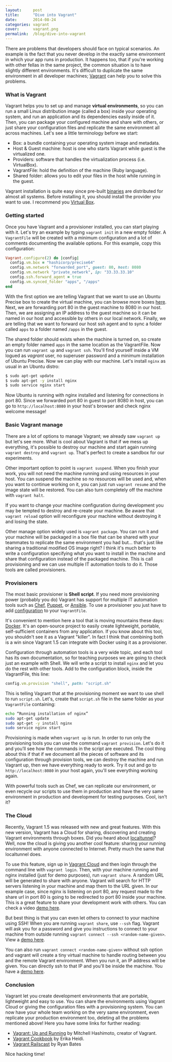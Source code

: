 ```yaml
---
layout:     post
title:      "Dive into Vagrant"
date:       2014-08-24
categories: vagrant
cover:      vagrant.png
permalink:  /blog/dive-into-vagrant
---
```

There are problems that developers should face on typical scenarios. An example is the fact that you never develop in the exactly same environment in which your app runs in production. It happens too, that if you're working with other fellas in the same project, the common situation is to have slightly different environments. It's difficult to duplicate the same environment in all developer machines; [Vagrant](http://www.vagrantup.com) can help you to solve this problems.

### What is Vagrant

Vagrant helps you to set up and manage **virtual environments**, so you can run a small Linux distribution image (called a box) inside your operating system, and run an application and its dependencies easily inside of it. Then, you can package your configured machine and share with others, or just share your configuration files and replicate the same environment all across machines. Let's see a little terminology before we start:

- Box: a bundle containing your operating system image and metadata.
- Host &amp; Guest machine: host is one who starts Vagrant while guest is the virtualized one.
- Providers: software that handles the virtualization process (i.e. VirtualBox).
- VagrantFile: hold the definition of the machine (Ruby language).
- Shared folder: allows you to edit your files in the host while running in the guest.

Vagrant installation is quite easy since pre-built [binaries](http://www.vagrantup.com/downloads.html) are distributed for almost all systems. Before installing it, you should install the provider you want to use. I recommend you [Virtual Box](https://www.virtualbox.org/).

### Getting started

Once you have Vagrant and a provisioner installed, you can start playing with it. Let's try an example by typing `vagrant init` in a new empty folder. A `VagrantFile` will be created with a minimum configuration and a lot of comments documenting the available options. For this example, copy this configuration:

```ruby
Vagrant.configure(2) do |config|
  config.vm.box = "hashicorp/precise64"
  config.vm.network "forwarded_port", guest: 80, host: 8080
  config.vm.network "private_network", ip: "33.33.33.10"
  config.ssh.forward_agent = true
  config.vm.synced_folder "apps", "/apps"
end
```

With the first option we are telling Vagrant that we want to use an Ubuntu Precise box to create the virtual machine, you can browse more boxes [here](https://vagrantcloud.com/discover/featured). Next, we are forwarding port 80 in the guest machine to 8080 in our host. Then, we are assigning an IP address to the guest machine so it can be named in our host and accessible by others in our local network. Finally, we are telling that we want to forward our host ssh agent and to sync a folder called `apps` to a folder named `/apps` in the guest.

The shared folder should exists when the machine is turned on, so create an empty folder named `apps` in the same location as the VagrantFile. Now you can run `vagrant up` and `vagrant ssh`. You'll find yourself inside a VM logued as *vagrant* user, no superuser password and a minimum installation of Ubuntu Precise. Now we can play with our machine. Let's install `nginx` as usual in an Ubuntu distro:

```bash
$ sudo apt-get update
$ sudo apt-get -y install nginx
$ sudo service nginx start
```

Now Ubuntu is running with nginx installed and listening for connections in port 80. Since we forwarded port 80 in guest to port 8080 in host, you can go to `http://localhost:8080` in your host's browser and check nginx welcome message!

### Basic Vagrant manage

There are a lot of options to manage Vagrant; we already saw `vagrant up` but let's see more. What is cool about Vagrant is that if we mess up everything, it's possible to destroy our machine and start again running `vagrant destroy` and `vagrant up`. That's perfect to create a sandbox for our experiments.

Other important option to point is `vagrant suspend`. When you finish your work, you will not need the machine running and using resources in your host. You can suspend the machine so no resources will be used and, when you want to continue working on it, you can just run `vagrant resume` and the image state will be restored. You can also turn completely off the machine with `vagrant halt`.

If you want to change your machine configuration during development you may be tempted to destroy and re-create your machine. Be aware that `vagrant reload` option will reconfigure your machine without destroying it and losing the state.

Other manage option widely used is `vagrant package`. You can run it and your machine will be packaged in a box file that can be shared with your teammates to replicate the same environment you had but… that's just like sharing a traditional modified OS image right? I think it's much better to write a configuration specifying what you want to install in the machine and share that configuration instead of the packaged machine. This is call provisioning and we can use multiple IT automation tools to do it. Those tools are called provisioners.

### Provisioners

The most basic provisioner is **Shell script**. If you need more provisioning power (probably you do) Vagrant has support for multiple IT automation tools such as [Chef](http://www.getchef.com/chef/), [Puppet](http://puppetlabs.com/), or [Ansible](http://www.ansible.com/home). To use a provisioner you just have to add [configuration](http://docs.vagrantup.com/v2/provisioning/index.html) to your `VagrantFile`.

It's convenient to mention here a tool that is moving mountains these days: [Docker](http://www.docker.io). It's an open-source project to easily create lightweight, portable, self-sufficient containers from any application. If you know about this tool, you shouldn't see it as a Vagrant "killer". In fact I think that combining both is a win since Vagrant 1.5 can integrate with Docker using it as a provisioner.  

Configuration through automation tools is a very wide topic, and each tool has its own documentation, so for teaching purposes we are going to check just an example with Shell. We will write a script to install `nginx` and let you do the rest with other tools. Add to the configuration block, inside the VagrantFile, this line:

```ruby
config.vm.provision "shell", path: "script.sh"
```

This is telling Vagrant that at the provisioning moment we want to use shell  to run `script.sh`. Let's, create that `script.sh` file in the same folder as your `VagrantFile` containing:

```bash
echo “Running installation of nginx”
sudo apt-get update
sudo apt-get -y install nginx
sudo service nginx start
```

Provisioning is made when `vagrant up` is run. In order to run only the provisioning tools you can use the command `vagrant provision`. Let's do it and you’ll see how the commands in the script are executed. The cool thing about this if that if we document all the pieces of software and its configuration through provision tools, we can destroy the machine and run Vagrant up, then we have everything ready to work. Try it out and go to `http://localhost:8080` in your host again, you'll see everything working again.

With powerful tools such as Chef, we can replicate our environment, or even recycle our scripts to use them in production and have the very same environment in production and development for testing purposes. Cool, isn't it?

### The Cloud

Recently, Vagrant 1.5 was released with new and great features. With this new version, Vagrant has a Cloud for sharing, discovering and creating Vagrant environments through boxes. Did you heard about [localtunnel](http://localtunnel.me/)? Well, now the cloud is giving you another cool feature: sharing your running environment with anyone connected to Internet. Pretty much the same that localtunnel does.

To use this feature, sign up in [Vagrant Cloud](https://vagrantcloud.com/) and then login through the command line with `vagrant login`. Then, with your machine running and nginx installed (just for demo purposes), run `vagrant share`. A random URL will be generated to share with anyone. Vagrant will search for HTTP servers listening in your machine and map them to the URL given. In our example case, since nginx is listening on port 80, any request made to the share url in port 80 is going to be redirected to port 80 inside your machine. This is a great feature to share your development work with others. You can check a video [demo here](http://vimeo.com/87525972).

But best thing is that you can even let others to connect to your machine using SSH! When you are running `vagrant share`, use `--ssh` flag. Vagrant will ask you for a password and give you instructions to connect to your machine from outside running `vagrant connect --ssh <random-name-given>`. View a [demo here](http://vimeo.com/87525810).

You can also run `vagrant connect <random-name-given>` without ssh option and vagrant will create a tiny virtual machine to handle routing between you and the remote Vagrant environment. When you run it, an IP address will be given. You can directly ssh to that IP and you'll be inside the machine. You have a [demo here](http://vimeo.com/87590529).

### Conclusion

Vagrant let you create development environments that are portable, lightweight and easy to use. You can share the environments using Vagrant Cloud or giving the configuration files with a provisioning system. You can now have your whole team working on the very same environment, even replicate your production environment too, deleting all the problems mentioned above! Here you have some links for further reading:

- [Vagrant: Up and Running](http://shop.oreilly.com/product/0636920026358.do) by Mitchell Hashimoto, creator of Vagrant.
- [Vagrant Cookbook](https://leanpub.com/vagrantcookbook) by Erika Heidi.
- [Vagrant Railscast](http://railscasts.com/episodes/292-virtual-machines-with-vagrant?view=asciicast) by Ryan Bates

Nice hacking time!
